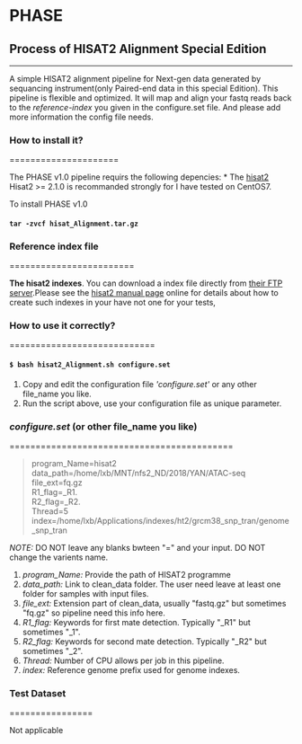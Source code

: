 # PHASE
## Process  of HISAT2 Alignment Special Edition
 ----
 A simple HISAT2 alignment pipeline for Next-gen data generated by sequancing instrument(only Paired-end data in this special Edition). This pipeline is flexible and optimized. It will map and align your fastq reads back to the *reference-index* you given in the configure.set file. And please add more information the config file needs.

### How to install it?
===================== 

 The PHASE v1.0 pipeline requirs the following depencies:
    * The <a href="http://ccb.jhu.edu/software/hisat2/index.shtml" target="_blank"> hisat2</a>
 Hisat2 >= 2.1.0 is recommanded strongly for I have tested on CentOS7.

 To install PHASE v1.0

 #### `tar -zvcf hisat_Alignment.tar.gz`

### Reference index file
========================

 **The hisat2 indexes**. You can download a index file directly from <a href="ftp://ftp.ccb.jhu.edu/pub/infphilo/hisat2/data" traget="_blank">their FTP server</a>.Please see the <a href="http://ccb.jhu.edu/software/hisat2/manual.shtml#getting-started-with-hisat2" target="_blank">hisat2 manual page</a> online for details about how to create such indexes in your have not one for your tests,

### How to use it correctly?
============================

#### `$ bash hisat2_Alignment.sh configure.set`

 1. Copy and edit the configuration file *'configure.set'* or any other file_name you like.
 2. Run the script above, use your configuration file as unique parameter.

### *configure.set* (or other file_name you like)
===========================================

 > program_Name=hisat2 <br>
 > data_path=/home/lxb/MNT/nfs2_ND/2018/YAN/ATAC-seq <br>
 > file_ext=fq.gz <br>
 > R1_flag=_R1. <br>
 > R2_flag=_R2. <br>
 > Thread=5 <br>
 > index=/home/lxb/Applications/indexes/ht2/grcm38_snp_tran/genome_snp_tran <br>


 *NOTE:* DO NOT leave any blanks bwteen "=" and your input. DO NOT change the varients name.
 1. *program_Name:* Provide the path of HISAT2 programme
 2. *data_path:* Link to clean_data folder. The user need leave at least one folder for samples with input files.
 3. *file_ext:* Extension part of clean_data, usually "fastq.gz" but sometimes "fq.gz" so pipeline need this info here.
 4. *R1_flag:* Keywords for first mate detection. Typically "_R1" but sometimes "_1".
 4. *R2_flag:* Keywords for second mate detection. Typically "_R2" but sometimes "_2".
 5. *Thread:* Number of CPU allows per job in this pipeline.
 6. *index:* Reference genome prefix used for genome indexes.

### Test Dataset
================

 Not applicable
